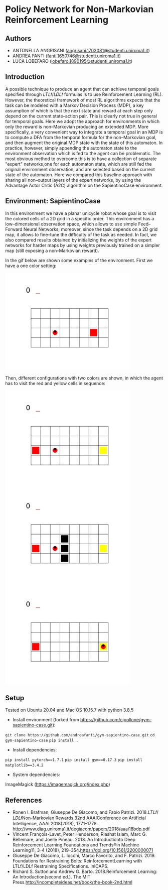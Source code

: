 # Policy Network for Non-Markovian Reinforcement Learning

## Authors

- ANTONELLA ANGRISANI (angrisani.1703081@studenti.uniroma1.it)
- ANDREA FANTI (fanti.1650746@studenti.uniroma1.it)
- LUCA LOBEFARO (lobefaro.1890195@studenti.uniroma1.it)


## Introduction

A possible technique to produce an agent that can achieve temporal goals specified through 𝐿𝑇𝐿𝑓/𝐿𝐷𝐿𝑓 formulas is to use Reinforcement Learning (RL). However, the theoretical framework of most RL algorithms expects that the task can be modeled with a Markov Decision Process (MDP), a key assumption of which is that the next state and reward at each step only depend on the current state–action pair. This is clearly not true in general for temporal goals. Here we adopt the approach for environments in which only the reward is non–Markovian producing an extended MDP. More specifically, a very convenient way to integrate a temporal goal in an MDP is to compute a DFA from the temporal formula for the non–Markovian goal, and then augment the original MDP state with the state of this automaton. In practice, however, simply appending the automaton state to the environment observation which is fed to the agent can be problematic. The most obvious method to overcome this is to have a collection of separate "expert" networks,one for each automaton state, which are still fed the original environment observation, and are selected based on the current state of the automaton. Here we compared this baseline approach with sharing all non–output layers of the expert networks, by using the Advantage Actor Critic (A2C) algorithm on the SapientinoCase environment. 


## Environment: SapientinoCase

In this environment we have a planar unicycle robot whose goal is to visit the colored cells of a 2D grid in a specific order. This environment has a low–dimensional observation space, which allows to use simple Feed–Forward Neural Networks; moreover, since the task depends on a 2D grid map, it allows to fine–tune the difficulty of the task as needed. In fact, we also compared results obtained by initializing the weights of the expert networks for harder maps by using weights previously trained on a simpler map (still exposing a non–Markovian reward).

In the gif below are shown some examples of the environment. First we have a one color setting: 

![](./case_1_color/eval.gif)

Then, different configurations with two colors are shown, in which the agent has to visit the red and yellow cells in sequence:

![](./case_2_colors/eval.gif)
![](./case_2_colors_wall_tl/eval.gif)
![](./case_2_colors_hard_start/eval.gif)


## Setup

Tested on Ubuntu 20.04 and Mac OS 10.15.7 with python 3.8.5

* Install environment (forked from https://github.com/cipollone/gym-sapientino-case.git):

`git clone https://github.com/andreafanti/gym-sapientino-case.git`
`cd gym-sapientino-case`
`pip install .`

* Install dependencies:

`pip install pytorch==1.7.1`
`pip install gym==0.17.3`
`pip install matplotlib==3.4.2`

* System dependencies:

ImageMagick (https://imagemagick.org/index.php)


## References
- Ronen I. Brafman, Giuseppe De Giacomo, and Fabio Patrizi. 2018.𝐿𝑇𝐿𝑓/𝐿𝐷𝐿𝑓Non-Markovian Rewards.32nd AAAIConference on Artificial Intelligence, AAAI 2018(2018), 1771–1778.   http://www.diag.uniroma1.it/degiacom/papers/2018/aaai18bdp.pdf
- Vincent François-Lavet, Peter Henderson, Riashat Islam, Marc G. Bellemare, and Joelle Pineau. 2018. An Introductionto Deep Reinforcement Learning.Foundations and Trends®in Machine Learning11, 3-4 (2018), 219–354.https://doi.org/10.1561/2200000071
- Giuseppe De Giacomo, L. Iocchi, Marco Favorito, and F. Patrizi. 2019. Foundations for Restraining Bolts: ReinforcementLearning with LTLf/LDLf Restraining Specifications. InICAPS.
- Richard S. Sutton and Andrew G. Barto. 2018.Reinforcement Learning: An Introduction(second ed.).  The MIT Press.http://incompleteideas.net/book/the-book-2nd.html


